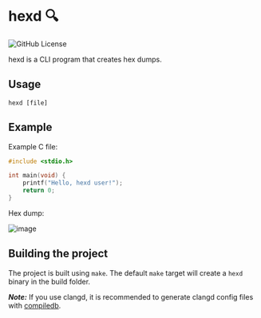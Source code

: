 # hexd  🔍
![GitHub License](https://img.shields.io/github/license/sebastian-j-ibanez/hexd?color=red)

hexd is a CLI program that creates hex dumps.

## Usage
`hexd [file]`

## Example
Example C file:
```exaple.c
#include <stdio.h>

int main(void) {
    printf("Hello, hexd user!");
    return 0;
}
```
Hex dump:

![image](https://github.com/user-attachments/assets/5d01fe00-4f58-462a-8c06-5e9f5208d6c5)

## Building the project
The project is built using `make`. The default `make` target will create a `hexd` binary in the build folder.

***Note:*** If you use clangd, it is recommended to generate clangd config files with [compiledb](https://github.com/nickdiego/compiledb/tree/master).
